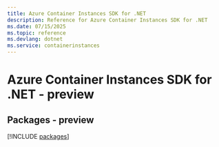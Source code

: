 ```yaml
---
title: Azure Container Instances SDK for .NET
description: Reference for Azure Container Instances SDK for .NET
ms.date: 07/15/2025
ms.topic: reference
ms.devlang: dotnet
ms.service: containerinstances
---
```

# Azure Container Instances SDK for .NET - preview
## Packages - preview
[!INCLUDE [packages](container-instances-index.md)]